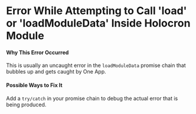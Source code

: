 # Error While Attempting to Call 'load' or 'loadModuleData' Inside Holocron Module

#### Why This Error Occurred

This is usually an uncaught error in the `loadModuleData` promise chain that bubbles up and gets caught by One App.

#### Possible Ways to Fix It

Add a `try/catch` in your promise chain to debug the actual error that is being produced.
